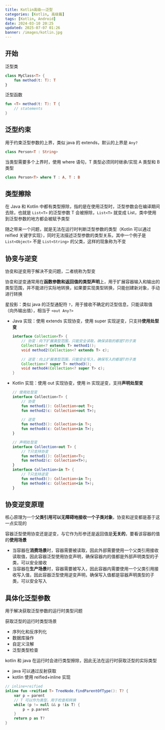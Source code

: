 ```yaml
---
title: Kotlin高级——泛型
categories: [Kotlin, 高级篇]
tags: [Kotlin, Android]
date: 2024-03-10 20:25
updated: 2025-07-07 01:26
banner: /images/kotlin.jpg
---
```

## 开始

泛型类

```kotlin
class MyClass<T> {
    fun method(t: T): T
}
```

泛型函数

```kotlin
fun <T> method(t: T): T {
    // statements
}
```

## 泛型约束

用于约束泛型参数的上界，类似 java 的 extends，默认的上界是 `Any?`

``` kotlin
class Person<T : String>
```

当类型需要多个上界时，使用 where 语句，T 类型必须同时继承/实现 A 类型和 B 类型

``` kotlin
class Person<T> where T : A, T : B
```

## 类型擦除

在 Java 和 Kotlin 中都有类型擦除，指的是在使用泛型时，泛型参数会在编译期间去除，也就是 `List<T>` 的泛型参数 T 会被擦除，`List<T>` 就变成 List，类中使用到泛型参数的地方都会被赋予类型

随之带来一个问题，就是无法在运行时判断泛型参数的类型（Kotlin 可以通过 reified 关键字实现），同时无法描述泛型参数的类型关系，其中一个例子是 `List<Object>` 不是 `List<String>` 的父类，这样的现象称为不变

## 协变与逆变

协变和逆变用于解决不变问题，二者统称为型变

协变和逆变通常用在**函数参数和返回值的类型声明**上，用于扩展容器输入和输出的类型范围，并不能进行实际地转换，如果要实现类型转换，只能创建新对象，手动进行转换

星投影：类似 java 的泛型通配符 `?`，用于接收不确定的泛型信息，只能读取值（向外输出值），相当于 `<out Any?>`

- Java 实现：使用 extends 实现协变，使用 super 实现逆变，只支持**使用处型变**

    ```java
    interface Collection<T> {
        // 协变：向下扩展类型范围，只能安全读取，确保读取的都是T的子类
        Collection<? extends T> method1();
        void method2(Collection<? extends T> c);
        
        // 逆变：向上扩展类型范围，只能安全写入，确保写入的都是T的子类
        Collection<? super T> method3();
        void method4(Collection<? super T> c);
    }
    ```

- Kotlin 实现：使用 out 实现协变，使用 in 实现逆变，支持**声明处型变**

    ```kotlin
    // 使用处型变
    interface Collection<T> {
        // 协变
        fun method1(): Collection<out T>;
        fun method2(c: Collection<out T>);
        
        // 逆变
        fun method3(): Collection<in T>;
        fun method4(c: Collection<in T>);
    }
    
    // 声明处型变
    interface Collection<out T> {
        // T只支持协变
        fun method1(): Collection<T>;
        fun method2(c: Collection<T>);
    }
    interface Collection<in T> {
        // T只支持逆变
        fun method3(): Collection<in T>;
        fun method4(c: Collection<in T>);
    }
    ```

## 协变逆变原理

核心原理为一个**父类引用可以无障碍地接收一个子类对象**，协变和逆变都是基于这一点实现的

容器泛型使用协变还是逆变，与它作为形参还是返回值是**无关的**，要看该容器的值的**使用场景**

- 当容器在**消费场景**时，容器需要被读取，因此外部需要使用一个父类引用接收读取值，因此容器泛型使用协变声明，确保容器内的值都是外部声明类型的子类，可以安全接收
- 当容器在**生产场景**时，容器需要被写入，因此容器内需要使用一个父类引用接收写入值，因此容器泛型使用逆变声明，确保写入值都是容器声明类型的子类，可以安全写入

## 具体化泛型参数

用于解决获取泛型参数的运行时类型问题

获取泛型的运行时类型场景

- 序列化和反序列化
- 数据库操作
- 自定义注解
- 泛型类型检查

kotlin 和 java 在运行时会进行类型擦除，因此无法在运行时获取泛型的实际类型

- java 可以通过反射获取
- kotlin 使用 reified+inline 实现

``` kotlin
// inline+reified
inline fun <reified T> TreeNode.findParentOfType(): T? {
    var p = parent
    // T 可以作为类型，用于检查和转换
    while (p != null && p !is T) {
        p = p.parent
    }
    return p as T?
}
```
